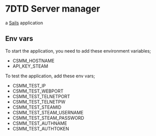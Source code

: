 # 7DTD Server manager 

a [Sails](https://sailsjs.com) application

## Env vars

To start the application, you need to add these environment variables;

 - CSMM_HOSTNAME
 - API_KEY_STEAM

To test the application, add these env vars;

 - CSMM_TEST_IP
 - CSMM_TEST_WEBPORT
 - CSMM_TEST_TELNETPORT
 - CSMM_TEST_TELNETPW
 - CSMM_TEST_STEAMID
 - CSMM_TEST_STEAM_USERNAME
 - CSMM_TEST_STEAM_PASSWORD
 - CSMM_TEST_AUTHNAME
 - CSMM_TEST_AUTHTOKEN
